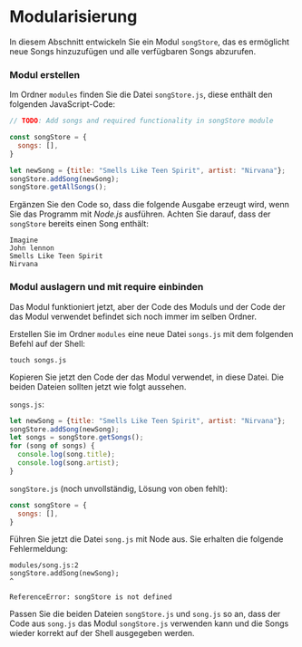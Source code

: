 # Modularisierung

In diesem Abschnitt entwickeln Sie ein Modul `songStore`, das es ermöglicht neue Songs hinzuzufügen und alle verfügbaren Songs abzurufen.

### Modul erstellen

Im Ordner `modules` finden Sie die Datei `songStore.js`, diese enthält den folgenden JavaScript-Code:

```js
// TODO: Add songs and required functionality in songStore module

const songStore = {
  songs: [],
}

let newSong = {title: "Smells Like Teen Spirit", artist: "Nirvana"};
songStore.addSong(newSong);
songStore.getAllSongs();
```

Ergänzen Sie den Code so, dass die folgende Ausgabe erzeugt wird, wenn Sie das Programm mit *Node.js* ausführen. Achten Sie darauf, dass der `songStore` bereits einen Song enthält:

```shell
Imagine
John lennon
Smells Like Teen Spirit
Nirvana
```

### Modul auslagern und mit require einbinden

Das Modul funktioniert jetzt, aber der Code des Moduls und der Code der das Modul verwendet befindet sich noch immer im selben Ordner.

Erstellen Sie im Ordner `modules` eine neue Datei `songs.js` mit dem folgenden Befehl auf der Shell:

```shell
touch songs.js
```

Kopieren Sie jetzt den Code der das Modul verwendet, in diese Datei. Die beiden Dateien sollten jetzt wie folgt aussehen.

`songs.js`:

```js
let newSong = {title: "Smells Like Teen Spirit", artist: "Nirvana"};
songStore.addSong(newSong);
let songs = songStore.getSongs();
for (song of songs) {
  console.log(song.title);
  console.log(song.artist);
}
```

`songStore.js` (noch unvollständig, Lösung von oben fehlt):

```js
const songStore = {
  songs: [],
}
```

Führen Sie jetzt die Datei `song.js` mit Node aus. Sie erhalten die folgende Fehlermeldung:

```shell
modules/song.js:2
songStore.addSong(newSong);
^

ReferenceError: songStore is not defined
```

Passen Sie die beiden Dateien `songStore.js` und `song.js` so an, dass der Code aus `song.js` das Modul `songStore.js` verwenden kann und die Songs wieder korrekt auf der Shell ausgegeben werden.

